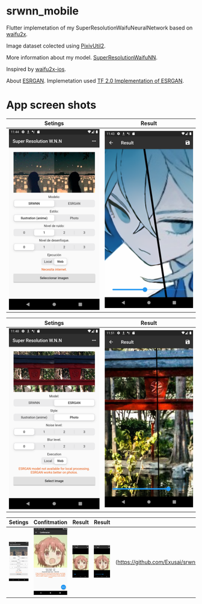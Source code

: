 # srwnn_mobile
 Flutter implemetation of my SuperResolutionWaifuNeuralNetwork based on [waifu2x](https://github.com/nagadomi/waifu2x).
 
 Image dataset colected using [PixivUtil2](https://github.com/Nandaka/PixivUtil2).
 
 More information about my model. [SuperResolutionWaifuNN](https://github.com/Exusai/SuperResolutionWaifuNN).
 
 Inspired by [waifu2x-ios](https://github.com/imxieyi/waifu2x-ios).
 
 About [ESRGAN](https://github.com/xinntao/ESRGAN). Implemetation used [TF 2.0 Implementation of ESRGAN](https://github.com/captain-pool/GSOC/tree/master/E2_ESRGAN).
 
# App screen shots
Setings             |  Result
:-------------------------:|:-------------------------:
![](https://github.com/Exusai/srwnn_mobile/blob/master/srwnnScrenShots/Screenshot_1599929095.png?raw=true)  |  ![](https://github.com/Exusai/srwnn_mobile/blob/master/srwnnScrenShots/Screenshot_1599929015.png?raw=true)

Setings             |  Result
:-------------------------:|:-------------------------:
![](https://github.com/Exusai/srwnn_mobile/blob/master/srwnnScrenShots/Screenshot_1599929327.png?raw=true)  |  ![](https://github.com/Exusai/srwnn_mobile/blob/master/srwnnScrenShots/Screenshot_1599929500.png?raw=true)
 
Setings             |  Confitmation   | Result  | Result | Result 
:-------------------------:|:-------------------------:|:-------------------------:|:-------------------------:|:-------------------------:
![](https://github.com/Exusai/srwnn_mobile/blob/master/srwnnScrenShots/Screenshot_1599929623.png?raw=true)  |  ![](https://github.com/Exusai/srwnn_mobile/blob/master/srwnnScrenShots/Screenshot_1599929639.png?raw=true)  |  ![](https://github.com/Exusai/srwnn_mobile/blob/master/srwnnScrenShots/Screenshot_1599929660.png?raw=true)  |  ![](https://github.com/Exusai/srwnn_mobile/blob/master/srwnnScrenShots/Screenshot_1599929666.png?raw=true)  |  ![]#(https://github.com/Exusai/srwnn_mobile/blob/master/srwnnScrenShots/Screenshot_1599929670.png?raw=true)
